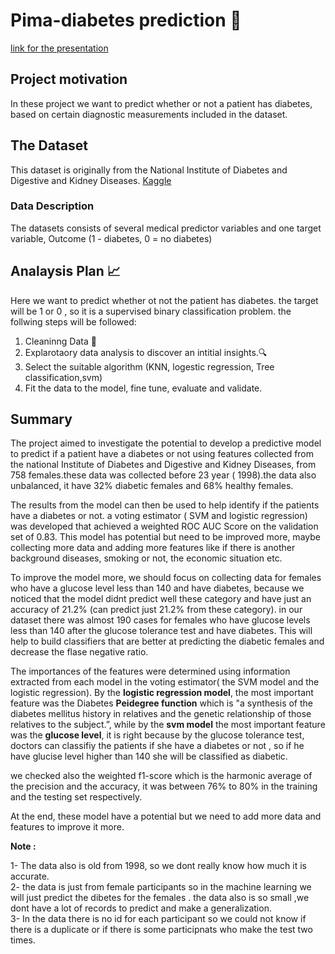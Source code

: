 # Pima-diabetes prediction 💉

[link for the presentation](https://drive.google.com/file/d/1M_7U--7h1u55vca3boF1HnhnKrhpDeJg/view?usp=sharing)

## **Project motivation**

In these project we want to predict whether or not a patient has diabetes, based on certain diagnostic measurements included in the dataset.

## **The Dataset**
This dataset is originally from the National Institute of Diabetes and Digestive and Kidney Diseases. [Kaggle](https://www.kaggle.com/uciml/pima-indians-diabetes-database) 

### **Data Description**
The datasets consists of several medical predictor variables and one target variable, Outcome (1 - diabetes, 0 = no diabetes)

## **Analaysis Plan** 📈

Here we want to predict whether ot not the patient has diabetes. the target will be 1 or 0 , so it is a supervised binary classification problem. the follwing steps will be followed:


1.   Cleaninng Data 🧹
2.   Explarotaory data analysis to discover an intitial insights.🔍
3.   Select the suitable algorithm (KNN, logestic regression, Tree classification,svm)
4.   Fit the data to the model, fine tune, evaluate and validate.


## **Summary**

The project aimed to investigate the potential to develop a predictive model to predict  if a patient have a diabetes or not using features collected from 
the national Institute of Diabetes and Digestive and Kidney Diseases, from 758 females.these data was collected before 23 year ( 1998).the data also unbalanced, it have 32% diabetic females  and 68% healthy females.

The results from the model
can then be used to help identify if the patients have a diabetes or not. a voting estimator ( SVM and logistic regression)
was developed that achieved a weighted ROC AUC Score on the validation set of 0.83.
This model has potential but need to be improved more, maybe collecting more data and adding more features like if there is another background diseases,  smoking or not, the economic situation etc.

To improve the model more, we should focus on collecting data for females who have a glucose level less than 140 and have diabetes, because we noticed that the model didnt predict well these category and have just an accuracy of 21.2% (can predict just 21.2% from these category). in our dataset there was almost 190 cases for females who have glucose levels less than 140  after the glucose tolerance test and have diabetes. 
This will help to build classifiers that are better at  predicting the
diabetic females and decrease the flase negative ratio.

The importances of the features were determined using information extracted from each model in the voting estimator( the SVM model and the logistic regression).
By the **logistic regression model**, the most important feature was the 
Diabetes **Peidegree function** which is "a synthesis of the diabetes mellitus history in relatives and the genetic relationship of those relatives to the subject.”, while by the **svm model** the most important feature was the **glucose level**, it is right because by the glucose tolerance test, doctors can classifiy the patients if she have a diabetes or not , so if he have glucise level higher than 140 she will be classified as diabetic.

we checked also the weighted f1-score which is the harmonic average of the precision and the accuracy, it was between 76% to 80% in the training and the testing set respectively.

At the end, these model have a potential but we need to add more data and features to improve it more. 


**Note :** 


1- The data also is old from 1998, so we dont really know how much it is accurate. <br>
2- the data is just from female participants so in the machine learning we will just predict the dibetes for the females . 
the data also is so small ,we dont have a lot of records to predict and make a generalization.<br>
3- In the data there is no id for each participant so we could not know if there is a duplicate or if there is some participnats who make the test two times. 


